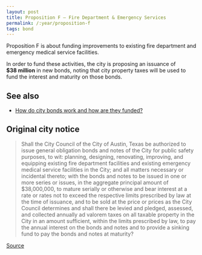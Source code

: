 ```yaml
---
layout: post
title: Proposition F – Fire Department & Emergency Services
permalink: /:year/proposition-f
tags: bond
---
```


Proposition F is about funding improvements to existing fire department and
emergency medical service facilities.

In order to fund these activities, the city is proposing an issuance
of <nobr><strong>$38 million</strong></nobr> in new bonds, noting that city
property taxes will be used to fund the interest and maturity on those bonds.

## See also

* [How do city bonds work and how are they funded?](/learn/municipal-bonds/)

## Original city notice

> Shall the City Council of the City of Austin, Texas be authorized to issue
> general obligation bonds and notes of the City for public safety purposes, to
> wit: planning, designing, renovating, improving, and equipping existing fire
> department facilities and existing emergency medical service facilities in the
> City; and all matters necessary or incidental thereto; with the bonds and
> notes to be issued in one or more series or issues, in the aggregate principal
> amount of $38,000,000, to mature serially or otherwise and bear interest at a
> rate or rates not to exceed the respective limits prescribed by law at the
> time of issuance, and to be sold at the price or prices as the City Council
> determines and shall there be levied and pledged, assessed, and collected
> annually ad valorem taxes on all taxable property in the City in an amount
> sufficient, within the limits prescribed by law, to pay the annual interest on
> the bonds and notes and to provide a sinking fund to pay the bonds and notes
> at maturity?

<p class="source"><a href="https://www.austintexas.gov/edims/document.cfm?id=307013">Source</a></p>
